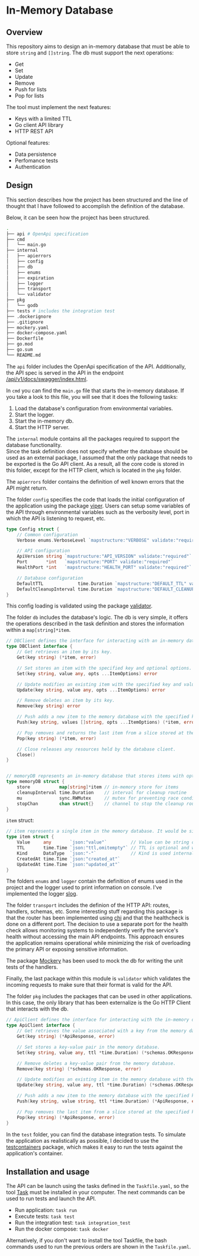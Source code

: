 # In-Memory Database

## Overview

This repository aims to design an in-memory database that must be able to store `string` and `[]string`. The db must support the next operations:

- Get
- Set
- Update
- Remove
- Push for lists
- Pop for lists

The tool must implement the next features:

- Keys with a limited TTL
- Go client API library
- HTTP REST API


Optional features:

- Data persistence
- Perfomance tests
- Authentication

## Design

This section describes how the project has been structured and the line of thought that I have followed to accomplish the definition of the database.

Below, it can be seen how the project has been structured.

```bash
.
├── api # OpenApi specification
├── cmd
│   └── main.go
├── internal
│   ├── apierrors
│   ├── config
│   ├── db
│   ├── enums
│   ├── expiration
│   ├── logger
│   ├── transport
│   └── validator
├── pkg
│   └── godb
├── tests # includes the integration test
├── .dockerignore
├── .gitignore
├── mockery.yaml
├── docker-compose.yaml
├── Dockerfile
├── go.mod
├── go.sum
└── README.md
```

The `api` folder includes the OpenApi specification of the API. Additionally, the API spec is served in the API in the endpoint [/api/v1/docs/swagger/index.html](http://localhost:8080/api/v1/docs/swagger/index.html).

In `cmd` you can find the `main.go` file that starts the in-memory database. If you take a look to this file, you will see that it does the following tasks:

1. Load the database's configuration from environmental variables.
2. Start the logger.
3. Start the in-memory db.
4. Start the HTTP server.

The `internal` module contains all the packages required to support the database functionality.  
Since the task definition does not specify whether the database should be used as an external package, I assumed that the only package that needs to be exported is the Go API client. As a result, all the core code is stored in this folder, except for the HTTP client, which is located in the `pkg` folder.

The `apierrors` folder contains the definition of well known errors that the API might return.

The folder `config` specifies the code that loads the initial configuration of the application using the package [viper](https://github.com/spf13/viper). Users can setup some variables of the API through environmental variables such as the verbosity level, port in which the API is listening to request, etc.

```go
type Config struct {
	// Common configuration
	Verbose enums.VerboseLevel `mapstructure:"VERBOSE" validate:"required"`

	// API configuration
	ApiVersion string `mapstructure:"API_VERSION" validate:"required"`
	Port       *int   `mapstructure:"PORT" validate:"required"`
	HealthPort *int   `mapstructure:"HEALTH_PORT" validate:"required"`

	// Database configuration
	DefaultTTL             time.Duration `mapstructure:"DEFAULT_TTL" validate:"required"`
	DefaultCleanupInterval time.Duration `mapstructure:"DEFAULT_CLEANUP_INTERVAL" validate:"required"`
}
```

This config loading is validated using the package [validator](https://github.com/go-playground/validator).

The folder `db` includes the database's logic. The db is very simple, it offers the operations described in the task definition and stores the information within a `map[string]*item`.

```go
// DBClient defines the interface for interacting with an in-memory database.
type DBClient interface {
	// Get retrieves an item by its key.
	Get(key string) (*item, error)

	// Set stores an item with the specified key and optional options.
	Set(key string, value any, opts ...ItemOptions) error

	// Update modifies an existing item with the specified key and value.
	Update(key string, value any, opts ...ItemOptions) error

	// Remove deletes an item by its key.
	Remove(key string) error

	// Push adds a new item to the memory database with the specified key and value.
	Push(key string, values []string, opts ...ItemOptions) (*item, error)

	// Pop removes and returns the last item from a slice stored at the specified key.
	Pop(key string) (*item, error)

	// Close releases any resources held by the database client.
	Close()
}


// memoryDB represents an in-memory database that stores items with optional expiration.
type memoryDB struct {
	store           map[string]*item // in-memory store for items
	cleanupInterval time.Duration    // interval for cleanup routine
	mu              sync.RWMutex     // mutex for preventing race conditions
	stopChan        chan struct{}    // channel to stop the cleanup routine
}
```

`item` struct:

```go
// item represents a single item in the memory database. It would be similar to a row in a traditional database.
type item struct {
	Value     any       `json:"value"`         // Value can be string or []string
	TTL       time.Time `json:"ttl,omitempty"` // TTL is optional and will be omitted if not set
	Kind      DataType  `json:"-"`             // Kind is used internally to determine the data type of the value
	CreatedAt time.Time `json:"created_at"`
	UpdatedAt time.Time `json:"updated_at"`
}
```


The folders `enums` and `logger` contain the definition of enums used in the project and the logger used to print information on console. I've implemented the logger [slog](https://go.dev/blog/slog).

The folder `transport` includes the definion of the HTTP API: routes, handlers, schemas, etc. Some interesting stuff regarding this package is that the router has been implemented using [chi](https://github.com/go-chi/chi) and that the healthcheck is done on a different port. The decision to use a separate port for the health check allows monitoring systems to independently verify the service's health without accessing the main API endpoints. This approach ensures the application remains operational while minimizing the risk of overloading the primary API or exposing sensitive information.

The package [Mockery](https://github.com/vektra/mockery) has been used to mock the db for writing the unit tests of the handlers.

Finally, the last package within this module is `validator` which validates the incoming requests to make sure that their format is valid for the API.

The folder `pkg` includes the packages that can be used in other applications. In this case, the only library that has been externalize is the Go HTTP Client that interacts with the db.

```go
// ApiClient defines the interface for interacting with the in-memory database API.
type ApiClient interface {
	// Get retrieves the value associated with a key from the memory database.
	Get(key string) (*ApiResponse, error)

	// Set stores a key-value pair in the memory database.
	Set(key string, value any, ttl *time.Duration) (*schemas.OKResponse, error)

	// Remove deletes a key-value pair from the memory database.
	Remove(key string) (*schemas.OKResponse, error)

	// Update modifies an existing item in the memory database with the specified key and value.
	Update(key string, value any, ttl *time.Duration) (*schemas.OKResponse, error)

	// Push adds a new item to the memory database with the specified key and value.
	Push(key string, value string, ttl *time.Duration) (*ApiResponse, error)

	// Pop removes the last item from a slice stored at the specified key in the memory database.
	Pop(key string) (*ApiResponse, error)
}
```

In the `test` folder, you can find the database integration tests.  To simulate the application as realistically as possible, I decided to use the [testcontainers](https://golang.testcontainers.org/) package, which makes it easy to run the tests against the application's container.


## Installation and usage

The API can be launch using the tasks defined in the `Taskfile.yaml`, so the tool [Task](https://taskfile.dev/installation) must be installed in your computer. The next commands can be used to run tests and launch the API. 

- Run application: `task run`
- Execute tests: `task test`
- Run the integration test: `task integration_test`
- Run the docker compose: `task docker`

Alternatively, if you don't want to install the tool Taskfile, the bash commands used to run the previous orders are shown in the `Taskfile.yaml`.

